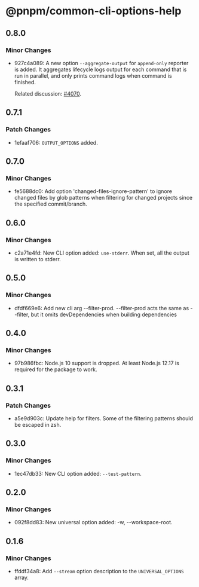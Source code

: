 # @pnpm/common-cli-options-help

## 0.8.0

### Minor Changes

- 927c4a089: A new option `--aggregate-output` for `append-only` reporter is added. It aggregates lifecycle logs output for each command that is run in parallel, and only prints command logs when command is finished.

  Related discussion: [#4070](https://github.com/pnpm/pnpm/discussions/4070).

## 0.7.1

### Patch Changes

- 1efaaf706: `OUTPUT_OPTIONS` added.

## 0.7.0

### Minor Changes

- fe5688dc0: Add option 'changed-files-ignore-pattern' to ignore changed files by glob patterns when filtering for changed projects since the specified commit/branch.

## 0.6.0

### Minor Changes

- c2a71e4fd: New CLI option added: `use-stderr`. When set, all the output is written to stderr.

## 0.5.0

### Minor Changes

- dfdf669e6: Add new cli arg --filter-prod. --filter-prod acts the same as --filter, but it omits devDependencies when building dependencies

## 0.4.0

### Minor Changes

- 97b986fbc: Node.js 10 support is dropped. At least Node.js 12.17 is required for the package to work.

## 0.3.1

### Patch Changes

- a5e9d903c: Update help for filters. Some of the filtering patterns should be escaped in zsh.

## 0.3.0

### Minor Changes

- 1ec47db33: New CLI option added: `--test-pattern`.

## 0.2.0

### Minor Changes

- 092f8dd83: New universal option added: -w, --workspace-root.

## 0.1.6

### Minor Changes

- ffddf34a8: Add `--stream` option description to the `UNIVERSAL_OPTIONS` array.
